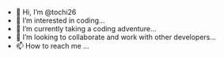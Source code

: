 - 👋 Hi, I’m @tochi26
- 👀 I’m interested in coding...
- 🌱 I’m currently taking a coding adventure...
- 💞️ I’m looking to collaborate and work with other developers...
- 📫 How to reach me ...

<!---
tochi26/tochi26 is a ✨ special ✨ repository because its `README.md` (this file) appears on your GitHub profile.
You can click the Preview link to take a look at your changes.
--->
